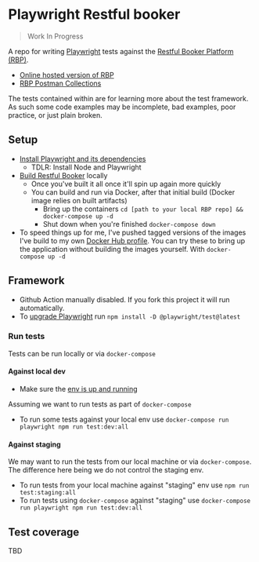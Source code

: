 # Playwright Restful booker
> Work In Progress

A repo for writing [Playwright][1] tests against the [Restful Booker Platform (RBP)][2].
- [Online hosted version of RBP][5]
- [RBP Postman Collections][6]

The tests contained within are for learning more about the test framework. As such some code examples may be incomplete, bad examples, poor practice, or just plain broken.

## Setup
- [Install Playwright and its dependencies][3]
    - TDLR: Install Node and Playwright
- [Build Restful Booker][4] locally
    - Once you've built it all once it'll spin up again more quickly 
    - You can build and run via Docker, after that initial build (Docker image relies on built artifacts)
        - Bring up the containers `cd [path to your local RBP repo] && docker-compose up -d`
        - Shut down when you're finished `docker-compose down`
- To speed things up for me, I've pushed tagged versions of the images I've build to my own [Docker Hub profile][7]. You can try these to bring up the application without building the images yourself. With `docker-compose up -d`

## Framework
- Github Action manually disabled. If you fork this project it will run automatically.
- To [upgrade Playwright][7] run `npm install -D @playwright/test@latest`

### Run tests
Tests can be run locally or via `docker-compose`

#### Against local dev
- Make sure the [env is up and running](README.md#setup)

Assuming we want to run tests as part of `docker-compose`
- To run some tests against your local env use `docker-compose run playwright npm run test:dev:all`

#### Against staging
We may want to run the tests from our local machine or via `docker-compose`. The difference here being we do not control the staging env.

- To run tests from your local machine against "staging" env use `npm run test:staging:all`
- To run tests using `docker-compose` against "staging" use `docker-compose run playwright npm run test:dev:all`

## Test coverage
TBD

<!-- Playwright Links -->
[1]: https://playwright.dev/
[3]: https://playwright.dev/docs/intro
[7]: https://playwright.dev/docs/intro#updating-playwright
<!-- RBP Links -->
[2]: https://github.com/mwinteringham/restful-booker-platform
[4]: https://github.com/mwinteringham/restful-booker-platform#building-locally
[5]: https://automationintesting.online/
[6]: https://www.postman.com/automation-in-testing/workspace/restful-booker-collections/overview
<!-- Other Links -->
[7]: https://hub.docker.com/u/flynnbops